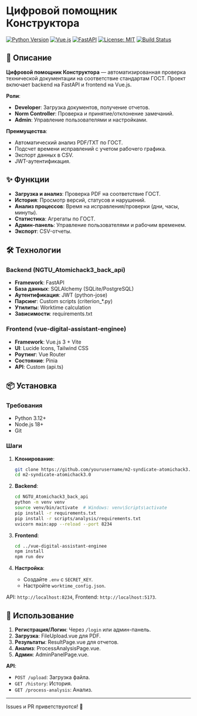 # Цифровой помощник Конструктора


[![Python Version](https://img.shields.io/badge/python-3.12-blue.svg)](https://www.python.org/downloads/release/python-3120/)
[![Vue.js](https://img.shields.io/badge/Vue.js-3-green.svg)](https://vuejs.org/)
[![FastAPI](https://img.shields.io/badge/FastAPI-0.104.1-009688.svg)](https://fastapi.tiangolo.com/)
[![License: MIT](https://img.shields.io/badge/License-MIT-yellow.svg)](https://opensource.org/licenses/MIT)
[![Build Status](https://img.shields.io/badge/build-passing-brightgreen.svg)](https://example.com)

## 📖 Описание

**Цифровой помощник Конструктора** — автоматизированная проверка технической документации на соответствие стандартам ГОСТ. Проект включает backend на FastAPI и frontend на Vue.js.

**Роли**:
- **Developer**: Загрузка документов, получение отчетов.
- **Norm Controller**: Проверка и принятие/отклонение замечаний.
- **Admin**: Управление пользователями и настройками.

**Преимущества**:
- Автоматический анализ PDF/TXT по ГОСТ.
- Подсчет времени исправлений с учетом рабочего графика.
- Экспорт данных в CSV.
- JWT-аутентификация.

## ✨ Функции

- **Загрузка и анализ**: Проверка PDF на соответствие ГОСТ.
- **История**: Просмотр версий, статусов и нарушений.
- **Анализ процессов**: Время на исправления/проверки (дни, часы, минуты).
- **Статистика**: Агрегаты по ГОСТ.
- **Админ-панель**: Управление пользователями и рабочим временем.
- **Экспорт**: CSV-отчеты.

## 🛠 Технологии

### Backend (NGTU_Atomichack3_back_api)
- **Framework**: FastAPI
- **База данных**: SQLAlchemy (SQLite/PostgreSQL)
- **Аутентификация**: JWT (python-jose)
- **Парсинг**: Custom scripts (criterion_*.py)
- **Утилиты**: Worktime calculation
- **Зависимости**: requirements.txt

### Frontend (vue-digital-assistant-enginee)
- **Framework**: Vue.js 3 + Vite
- **UI**: Lucide Icons, Tailwind CSS
- **Роутинг**: Vue Router
- **Состояние**: Pinia
- **API**: Custom (api.ts)

## 📦 Установка

### Требования
- Python 3.12+
- Node.js 18+
- Git

### Шаги

1. **Клонирование**:
   ```bash
   git clone https://github.com/yourusername/m2-syndicate-atomichack3.0.git
   cd m2-syndicate-atomichack3.0
   ```

2. **Backend**:
   ```bash
   cd NGTU_Atomichack3_back_api
   python -m venv venv
   source venv/bin/activate  # Windows: venv\Scripts\activate
   pip install -r requirements.txt
   pip install -r scripts/analysis/requirements.txt
   uvicorn main:app --reload --port 8234
   ```

3. **Frontend**:
   ```bash
   cd ../vue-digital-assistant-enginee
   npm install
   npm run dev
   ```

4. **Настройка**:
   - Создайте `.env` с `SECRET_KEY`.
   - Настройте `worktime_config.json`.

API: `http://localhost:8234`, Frontend: `http://localhost:5173`.

## 🚀 Использование

1. **Регистрация/Логин**: Через `/login` или админ-панель.
2. **Загрузка**: FileUpload.vue для PDF.
3. **Результаты**: ResultPage.vue для отчетов.
4. **Анализ**: ProcessAnalysisPage.vue.
5. **Админ**: AdminPanelPage.vue.

**API**:
- `POST /upload`: Загрузка файла.
- `GET /history`: История.
- `GET /process-analysis`: Анализ.



---

Issues и PR приветствуются! 🎉
